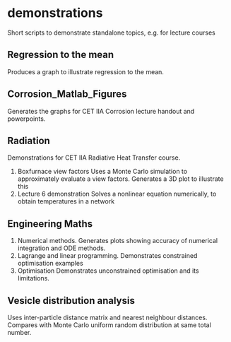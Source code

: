 # demonstrations
Short scripts to demonstrate standalone topics, e.g. for lecture courses

## Regression to the mean
Produces a graph to illustrate regression to the mean.

## Corrosion_Matlab_Figures
Generates the graphs for CET IIA Corrosion lecture handout and powerpoints.

## Radiation
Demonstrations for CET IIA Radiative Heat Transfer course.

1. Boxfurnace view factors
Uses a Monte Carlo simulation to approximately evaluate a view factors.
Generates  a 3D plot to illustrate this
2. Lecture 6 demonstration
Solves a nonlinear equation numerically, to obtain temperatures in a network

## Engineering Maths
1. Numerical methods.
Generates plots showing accuracy of numerical integration and ODE methods.
2. Lagrange and linear programming.
Demonstrates constrained optimisation examples
3. Optimisation
Demonstrates unconstrained optimisation and its limitations.

## Vesicle distribution analysis
Uses inter-particle distance matrix and nearest neighbour distances.
Compares with Monte Carlo uniform random distribution at same total number.
